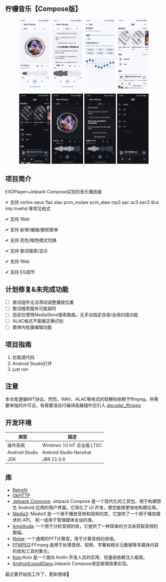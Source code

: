 ## 柠檬音乐【Compose版】

<p align="center">

<img src="/img/Screenshot_20250728_201015.png" width="20%"/>
<img src="/img/Screenshot_20250730_174948.png" width="20%"/>
<img src="/img/Screenshot_20250621_231303.png" width="20%"/>
<img src="/img/Screenshot_20250731_143921.png" width="20%"/>
</p>

<p align="center">
<img src="/img/Screenshot_20250731_144222.png" width="20%"/>
<img src="/img/Screenshot_20250731_144309.png" width="20%"/>
<img src="/img/Screenshot_20250731_144457.png" width="20%"/>
<img src="/img/Screenshot_20250731_144531.png" width="20%"/>
</p>

## 项目简介

EXOPlayer+Jetpack Compose实现的音乐播放器

&#10004; 支持 vorbis opus flac alac pcm_mulaw pcm_alaw mp3 aac ac3 eac3 dca mlp truehd 等常见格式

&#10004; 支持 16kb

&#10004; 支持 新增/编辑/删除歌单

&#10004; 支持 亮色/暗色模式切换

&#10004; 支持 歌词搜索/显示

&#10004; 支持 16kb

&#10004; 支持 EQ调节

## 计划修复&未完成功能

- [ ] 歌词组件无法滑动调整播放位置
- [ ] 歌词搜索服务可能超时
- [ ] 目前仅使用MediaStore搜索歌曲，无手动指定目录/全局扫描功能
- [ ] ALAC格式不能被正确识别
- [ ] 歌单内批量编辑功能

## 项目指南

1. 拉取源代码
2. Android Studio打开
3. just run

## 注意

本仓库遵循MIT协议。然而，WAV、ALAC等格式的软解码依赖于ffmpeg，并需要单独的许可证。有需要请自行编译拓展插件后引入
[decoder_ffmpeg](https://github.com/androidx/media/tree/release/libraries/decoder_ffmpeg)


## 开发环境


| 类型     | 描述 |
| ----------- | ----------- |
| 操作系统      | Windows 10 IoT 企业版 LTSC       |
| Android Studio   | Android Studio Narwhal | 2025.1.1 |
| JDK | JBR 21.0.6 | 

## 库

- [Retrofit](https://github.com/square/retrofit)
- [OkHTTP](https://github.com/square/okhttp)
- [Jetpack Compose](https://developer.android.com/compose): Jetpack Compose 是一个现代化的工具包，用于构建原生
  Android 应用的用户界面。它简化了 UI 开发，使您能够更快地构建应用。
- [Media3](https://github.com/androidx/media): Media3 是一个用于播放音频和视频的库，它提供了一个用于播放媒体的
  API。
  和一组用于管理媒体会话的类。
- [Amplituda](https://github.com/lincollincol/Amplituda): 一个用于分析音频的库，它提供了一种简单的方法来获取音频的振幅。
- [Noise](https://github.com/paramsen/noise): 一个通用的FFT计算库，用于计算音频的频谱。
- [FFMPEG](https://github.com/FFmpeg/FFmpeg):FFmpeg 是用于处理音频、视频、字幕和相关元数据等多媒体内容的库和工具的集合。
- [Koin](https://github.com/InsertKoinIO/koin):Koin 是一个面向 Kotlin 开发人员的实用、轻量级依赖注入框架。
- [AndroidLiquidGlass](https://github.com/Kyant0/AndroidLiquidGlass):Jetpack Compose液态玻璃效果实现。

最近要开始找工作了，更新随缘🌈


